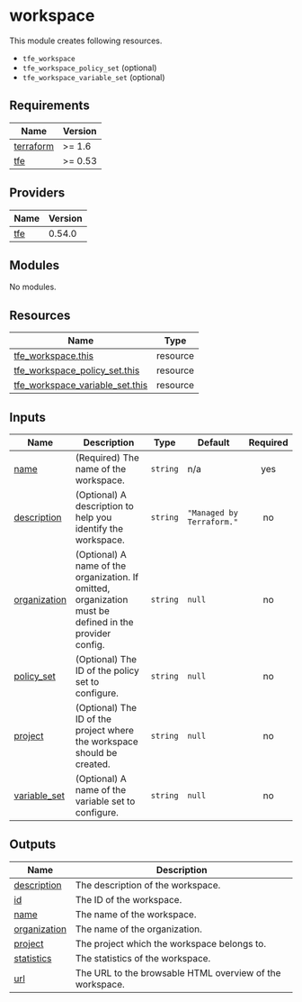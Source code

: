 # workspace

This module creates following resources.

- `tfe_workspace`
- `tfe_workspace_policy_set` (optional)
- `tfe_workspace_variable_set` (optional)

<!-- BEGINNING OF PRE-COMMIT-TERRAFORM DOCS HOOK -->
## Requirements

| Name | Version |
|------|---------|
| <a name="requirement_terraform"></a> [terraform](#requirement\_terraform) | >= 1.6 |
| <a name="requirement_tfe"></a> [tfe](#requirement\_tfe) | >= 0.53 |

## Providers

| Name | Version |
|------|---------|
| <a name="provider_tfe"></a> [tfe](#provider\_tfe) | 0.54.0 |

## Modules

No modules.

## Resources

| Name | Type |
|------|------|
| [tfe_workspace.this](https://registry.terraform.io/providers/hashicorp/tfe/latest/docs/resources/workspace) | resource |
| [tfe_workspace_policy_set.this](https://registry.terraform.io/providers/hashicorp/tfe/latest/docs/resources/workspace_policy_set) | resource |
| [tfe_workspace_variable_set.this](https://registry.terraform.io/providers/hashicorp/tfe/latest/docs/resources/workspace_variable_set) | resource |

## Inputs

| Name | Description | Type | Default | Required |
|------|-------------|------|---------|:--------:|
| <a name="input_name"></a> [name](#input\_name) | (Required) The name of the workspace. | `string` | n/a | yes |
| <a name="input_description"></a> [description](#input\_description) | (Optional) A description to help you identify the workspace. | `string` | `"Managed by Terraform."` | no |
| <a name="input_organization"></a> [organization](#input\_organization) | (Optional) A name of the organization. If omitted, organization must be defined in the provider config. | `string` | `null` | no |
| <a name="input_policy_set"></a> [policy\_set](#input\_policy\_set) | (Optional) The ID of the policy set to configure. | `string` | `null` | no |
| <a name="input_project"></a> [project](#input\_project) | (Optional) The ID of the project where the workspace should be created. | `string` | `null` | no |
| <a name="input_variable_set"></a> [variable\_set](#input\_variable\_set) | (Optional) A name of the variable set to configure. | `string` | `null` | no |

## Outputs

| Name | Description |
|------|-------------|
| <a name="output_description"></a> [description](#output\_description) | The description of the workspace. |
| <a name="output_id"></a> [id](#output\_id) | The ID of the workspace. |
| <a name="output_name"></a> [name](#output\_name) | The name of the workspace. |
| <a name="output_organization"></a> [organization](#output\_organization) | The name of the organization. |
| <a name="output_project"></a> [project](#output\_project) | The project which the workspace belongs to. |
| <a name="output_statistics"></a> [statistics](#output\_statistics) | The statistics of the workspace. |
| <a name="output_url"></a> [url](#output\_url) | The URL to the browsable HTML overview of the workspace. |
<!-- END OF PRE-COMMIT-TERRAFORM DOCS HOOK -->
